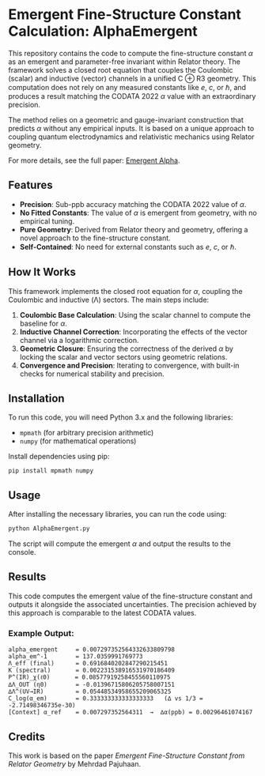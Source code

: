 # Emergent Fine-Structure Constant Calculation: AlphaEmergent


This repository contains the code to compute the fine-structure constant $\alpha$ as an emergent and parameter-free invariant within Relator theory. The framework solves a closed root equation that couples the Coulombic (scalar) and inductive (vector) channels in a unified C ⊕ R3 geometry. This computation does not rely on any measured constants like $e$, $c$, or $\hbar$, and produces a result matching the CODATA 2022 $\alpha$ value with an extraordinary precision.

The method relies on a geometric and gauge-invariant construction that predicts $\alpha$ without any empirical inputs. It is based on a unique approach to coupling quantum electrodynamics and relativistic mechanics using Relator geometry.

For more details, see the full paper: [Emergent Alpha](https://zenodo.org/records/16944533).

## Features

* **Precision**: Sub-ppb accuracy matching the CODATA 2022 value of $\alpha$.
* **No Fitted Constants**: The value of $\alpha$ is emergent from geometry, with no empirical tuning.
* **Pure Geometry**: Derived from Relator theory and geometry, offering a novel approach to the fine-structure constant.
* **Self-Contained**: No need for external constants such as $e$, $c$, or $\hbar$.

## How It Works

This framework implements the closed root equation for $\alpha$, coupling the Coulombic and inductive (Λ) sectors. The main steps include:

1. **Coulombic Base Calculation**: Using the scalar channel to compute the baseline for $\alpha$.
2. **Inductive Channel Correction**: Incorporating the effects of the vector channel via a logarithmic correction.
3. **Geometric Closure**: Ensuring the correctness of the derived $\alpha$ by locking the scalar and vector sectors using geometric relations.
4. **Convergence and Precision**: Iterating to convergence, with built-in checks for numerical stability and precision.

## Installation

To run this code, you will need Python 3.x and the following libraries:

* `mpmath` (for arbitrary precision arithmetic)
* `numpy` (for mathematical operations)

Install dependencies using pip:

```
pip install mpmath numpy
```

## Usage

After installing the necessary libraries, you can run the code using:

```bash
python AlphaEmergent.py
```

The script will compute the emergent $\alpha$ and output the results to the console.

## Results

This code computes the emergent value of the fine-structure constant and outputs it alongside the associated uncertainties. The precision achieved by this approach is comparable to the latest CODATA values.

### Example Output:

```
alpha_emergent     = 0.007297352564332633809798
alpha_em^-1        = 137.0359991769773
Λ_eff (final)      = 0.6916840202847290215451
K (spectral)       = 0.002231538916531970186409
P^(IR)_χ(ℓ0)       = 0.08577919258455560110975
∆Λ_OUT (η0)        = -0.01396715806205758007151
∆Λ^(UV→IR)         = 0.05448534958655209065325
C_log(α_em)        = 0.333333333333333333   (∆ vs 1/3 = -2.71498346735e-30)
[Context] α_ref    = 0.007297352564311  →  ∆α(ppb) = 0.00296461074167
```


## Credits

This work is based on the paper *Emergent Fine-Structure Constant from Relator Geometry* by Mehrdad Pajuhaan.

